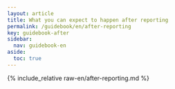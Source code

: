 ```yaml
---
layout: article
title: What you can expect to happen after reporting
permalink: /guidebook/en/after-reporting
key: guidebook-after
sidebar:
  nav: guidebook-en
aside:
  toc: true
---
```


{% include_relative raw-en/after-reporting.md %}
